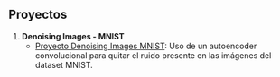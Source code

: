 ## Proyectos

1. **Denoising Images - MNIST**
   - [Proyecto Denoising Images MNIST](./DIMENSIONALITY_REDUCTION/DimensionalityReduction-MNIST): Uso de un autoencoder convolucional para quitar el ruido presente en las imágenes del dataset MNIST.

